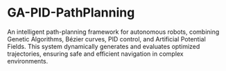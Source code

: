 # GA-PID-PathPlanning
An intelligent path-planning framework for autonomous robots, combining Genetic Algorithms, Bézier curves, PID control, and Artificial Potential Fields. This system dynamically generates and evaluates optimized trajectories, ensuring safe and efficient navigation in complex environments. 
